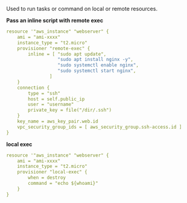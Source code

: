 Used to run tasks or command on local or remote resources.

**Pass an inline script with remote exec**
```yml
resource '"aws_instance" "webserver" {
    ami = "ami-xxxx"
    instance_type = "t2.micro"
    provisioner "remote-exec" {
        inline = [ "sudo apt update",
                   "sudo apt install nginx -y",
                   "sudo systemctl enable nginx",
                   "sudo systemctl start nginx",
                ]
    }
    connection {
        type = "ssh"
        host = self.public_ip
        user = "username"
        private_key = file("/dir/.ssh")
    }
    key_name = aws_key_pair.web.id
    vpc_security_group_ids = [ aws_security_group.ssh-access.id ]
}
```

**local exec**
```yml
resource '"aws_instance" "webserver" {
    ami = "ami-xxxx"
    instance_type = "t2.micro"
    provisioner "local-exec" {
        when = destroy
        command = "echo ${whoami}"
    }
}
```